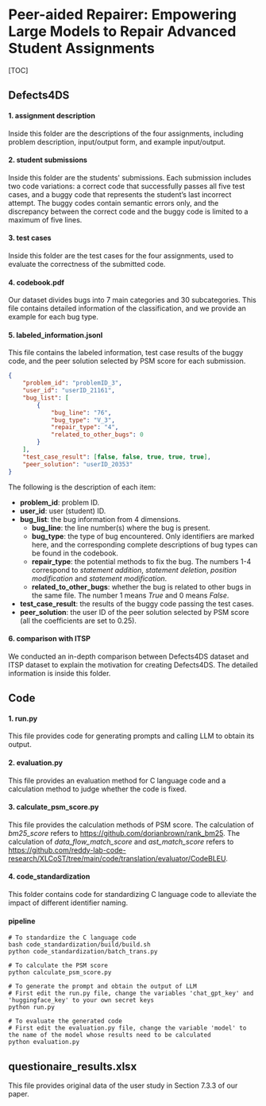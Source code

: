 # Peer-aided Repairer: Empowering Large Models to Repair Advanced Student Assignments

[TOC]

## Defects4DS

#### 1. assignment description

Inside this folder are the descriptions of the four assignments, including problem description, input/output form, and example input/output.

#### 2. student submissions

Inside this folder are the students' submissions. 
Each submission includes two code variations: a correct code that successfully passes all five test cases, and a buggy code that represents the student’s last incorrect attempt.
The buggy codes contain semantic errors only, and the discrepancy between the correct code and the buggy code is limited to a maximum of five lines. 

#### 3. test cases

Inside this folder are the test cases for the four assignments, used to evaluate the correctness of the submitted code.

#### 4. codebook.pdf

Our dataset divides bugs into 7 main categories and 30 subcategories. 
This file contains detailed information of the classification, and we provide an example for each bug type.

#### 5. labeled_information.jsonl

This file contains the labeled information, test case results of the buggy code, and the peer solution selected by PSM score for each submission.

```json
{
	"problem_id": "problemID_3",
	"user_id": "userID_21161",
	"bug_list": [
		{
			"bug_line": "76",
			"bug_type": "V_3",
			"repair_type": "4",
			"related_to_other_bugs": 0
		}
	],
	"test_case_result": [false, false, true, true, true],
	"peer_solution": "userID_20353"
}
```

The following is the description of each item:

- **problem_id**: problem ID.
- **user_id**: user (student) ID.
- **bug_list**: the bug information from 4 dimensions.
  - **bug_line**: the line number(s) where the bug is present.
  - **bug_type**: the type of bug encountered. Only identifiers are marked here, and the corresponding complete descriptions of bug types can be found in the codebook.
  - **repair_type**: the potential methods to fix the bug. The numbers 1-4 correspond to *statement addition*, *statement deletion*, *position modification* and *statement modification*.
  - **related_to_other_bugs**: whether the bug is related to other bugs in the same file. The number 1 means *True* and 0 means *False*.
- **test_case_result**: the results of the buggy code passing the test cases.
- **peer_solution**: the user ID of the peer solution selected by PSM score (all the coefficients are set to 0.25).

#### 6. comparison with ITSP

We conducted an in-depth comparison between Defects4DS dataset and ITSP dataset to explain the motivation for creating Defects4DS. The detailed information is inside this folder.

## Code

#### 1. run.py

This file provides code for generating prompts and calling LLM to obtain its output.

#### 2. evaluation.py

This file provides an evaluation method for C language code and a calculation method to judge whether the code is fixed. 

#### 3. calculate_psm_score.py

This file provides the calculation methods of PSM score.
The calculation of *bm25_score* refers to https://github.com/dorianbrown/rank_bm25.
The calculation of *data_flow_match_score* and *ast_match_score* refers to https://github.com/reddy-lab-code-research/XLCoST/tree/main/code/translation/evaluator/CodeBLEU.

#### 4. code_standardization

This folder contains code for standardizing C language code to alleviate the impact of different identifier naming.

#### pipeline

```
# To standardize the C language code
bash code_standardization/build/build.sh
python code_standardization/batch_trans.py

# To calculate the PSM score
python calculate_psm_score.py

# To generate the prompt and obtain the output of LLM
# First edit the run.py file, change the variables 'chat_gpt_key' and 'huggingface_key' to your own secret keys
python run.py

# To evaluate the generated code
# First edit the evaluation.py file, change the variable 'model' to the name of the model whose results need to be calculated
python evaluation.py
```

## questionaire_results.xlsx

This file provides original data of the user study in Section 7.3.3 of our paper.
